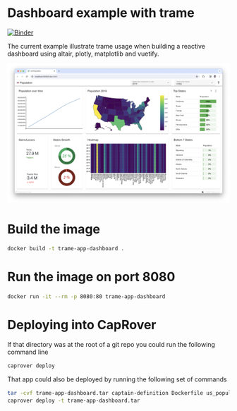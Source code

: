 # Dashboard example with trame

[![Binder](https://mybinder.org/badge_logo.svg)](https://mybinder.org/v2/gh/Kitware/trame-app-dashboard/HEAD?labpath=example.ipynb)

The current example illustrate trame usage when building a reactive dashboard using altair, plotly, matplotlib and vuetify.

![Dashboard](./trame-dashboard.png)

# Build the image

```bash
docker build -t trame-app-dashboard .
```

# Run the image on port 8080

```bash
docker run -it --rm -p 8080:80 trame-app-dashboard
```

# Deploying into CapRover

If that directory was at the root of a git repo you could run the following command line

```bash
caprover deploy
```

That app could also be deployed by running the following set of commands

```bash
tar -cvf trame-app-dashboard.tar captain-definition Dockerfile us_population.py us_population.csv setup
caprover deploy -t trame-app-dashboard.tar
```
